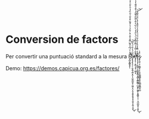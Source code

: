 # Conversion de factors

Per convertir una puntuació standard a la mesura F̸̡̛̪͈̝͇̬̭̙͂̓͐̈́͆͐̑̃̏̿̐̔̂̍̑̀̍͋̉̍̔̒͊̏̀̄͒̋͗͋̏̓̾̑̀͋̈͐̊̚̚͘̕͘͝͝ͅa̶̧̢̡̢̧̠̗̣̫̝̰͉͚͕̭͎͕͖͕̺̫̱̹̯͖̠͓̤̙̱͔̯̭̩̭̟͓͓͍̱̹̟̼̠͙̬̓̅̈́̓͋̈́͛̏͆͘̕͜͝ͅç̵̨̛̛̛̛͓̦͕̪̹̘̟̹̼̼̞̒̅͋̀̅̒̉̿̑̅̀̀́̈́͛̋̓̒̀̈̇̏͛͐͂͐̋͂̏́͌̃̒͗͊̉̑͌̔̒̓̚̕͠ͅt̶̢̡̨̡̛̹͎̻̼̤̱̣̲͚̥͇͕̘͇̟̱̻͚͇̦̺̮̯̙̫͚̙͙̥͇̱͕̠̜̣̘̺̲̰̦̥̞̮̙́́̒̿̊̽̐̒͐̃͐̋́̈́́̀̽̎̓̉̎̋̽̓̽̀̂̈́̌͂̌͂̕͘͜͝͝ͅş̷̢̼͉̩͔͕͇͓̜̙̟̬̹͇̪̳͓̭̟͓̲̲̫̥̳̰̖̲̤̇̍̽̀ 

Demo: https://demos.capicua.org.es/factores/